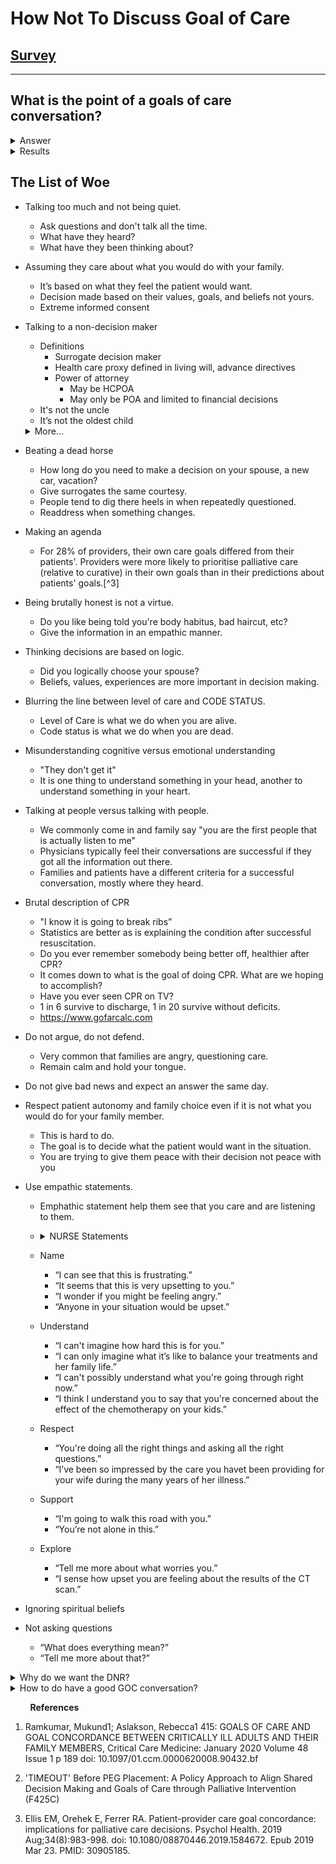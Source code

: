 # How Not To Discuss Goal of Care

## [Survey](./survey)

<hr />

## What is the point of a goals of care conversation?

<details>
  <summary>Answer</summary>

  Goal concordant care
  : healthcare for seriously ill patients that aligns treatment with their goals and values.

  **We want to have a conversation to determine what is most important and what they want to avoid then turn those  into medical orders.**
     
</details>

<details>
  <summary>Results</summary>
  
  1. 17% vs 4% trach/PEG after GOC conversations[^1]
  2. Over 50% decrease in PEG placement after GOC conversations[^2]
</details>

## The List of Woe

- Talking too much and not being quiet.

  - Ask questions and don't talk all the time.
  - What have they heard?
  - What have they been thinking about?

- Assuming they care about what you would do with your family.

  - It’s based on what they feel the patient would want.
  - Decision made based on their values, goals, and beliefs not yours.
  - Extreme informed consent

- Talking to a non-decision maker

  - Definitions
    - Surrogate decision maker
    - Health care proxy defined in living will, advance directives
    - Power of attorney
      - May be HCPOA
      - May only be POA and limited to financial decisions
  - It's not the uncle
  - It’s not the oldest child
  <details>
    <summary>More...</summary>
  
  1. POA papers are typically prepared legally through a law office and may/may not include HC POA (must read to clarify)
  2. Living wills identify a healthcare proxy. If using the HH Advanced Directives packet, only 2 witnesses required, not notary.
  3. If we are recognizing, decision maker as HC POA or HC proxy, we should make every attempt to get paperwork on chart if not in Cerner.
  4. If letting NOK, act as medical surrogate, we should use the CERTIFICATION OF HEALTH CARE DECISION SURROGATE (PULSE page, forms) at least for compassionate extubation.
  5. If none of the above and no relatives, need case mgt to work on expedited guardianship. Guardianship (power over the person) vs. Conservatorship (power over the purse).

  </details>

- Beating a dead horse

  - How long do you need to make a decision on your spouse, a new car, vacation?
  - Give surrogates the same courtesy.
  - People tend to dig there heels in when repeatedly questioned.
  - Readdress when something changes.

- Making an agenda

  - For 28% of providers, their own care goals differed from their patients'. Providers were more likely to prioritise palliative care (relative to curative) in their own goals than in their predictions about patients' goals.[^3]
 
- Being brutally honest is not a virtue.
  
  - Do you like being told you're body habitus, bad haircut, etc?
  - Give the information in an empathic manner.

- Thinking decisions are based on logic.

  - Did you logically choose your spouse?
  - Beliefs, values, experiences are more important in decision making.

- Blurring the line between level of care and CODE STATUS.
  - Level of Care is what we do when you are alive.
  - Code status is what we do when you are dead.

- Misunderstanding cognitive versus emotional understanding

  - "They don't get it"
  - It is one thing to understand something in your head, another to understand something in your heart.

- Talking at people versus talking with people.

  - We commonly come in and family say "you are the first people that is actually listen to me"
  - Physicians typically feel their conversations are successful if they got all the information out there.
  - Families and patients have a different criteria for a successful conversation, mostly where they heard.

- Brutal description of CPR

  - "I know it is going to break ribs”
  - Statistics are better as is explaining the condition after successful resuscitation.
  - Do you ever remember somebody being better off, healthier after CPR?
  - It comes down to what is the goal of doing CPR. What are we hoping to accomplish?
  - Have you ever seen CPR on TV?
  - 1 in 6 survive to discharge, 1 in 20 survive without deficits.
  - https://www.gofarcalc.com

- Do not argue, do not defend.

  - Very common that families are angry, questioning care.
  - Remain calm and hold your tongue.

- Do not give bad news and expect an answer the same day.

- Respect patient autonomy and family choice even if it is not what you would do for your family member.

  - This is hard to do.
  - The goal is to decide what the patient would want in the situation.
  - You are trying to give them peace with their decision not peace with you

- Use empathic statements.
  - Emphathic statement help them see that you care and are listening to them.
  - <details>
    <summary>NURSE Statements</summary>

     ### Ways to verbally address emotions
  - Name
    - “I can see that this is frustrating.”
    - “It seems that this is very upsetting to you.”
    - “I wonder if you might be feeling angry.”
    - “Anyone in your situation would be upset.”

  - Understand
    - “I can't imagine how hard this is for you.”
    - “I can only imagine what it’s like to balance your treatments and her family life.”
    - “I can't possibly understand what you're going through right now.”
    - “I think I understand you to say that you're concerned about the effect of the chemotherapy on your kids.”

  - Respect
    - “You're doing all the right things and asking all the right questions.”
    - “I’ve been so impressed by the care you havet been providing for your wife during the many years of her illness.”

  - Support
    - “I'm going to walk this road with you.”
    - “You’re not alone in this.”   

  - Explore
    - “Tell me more about what worries you.”
    - “I sense how upset you are feeling about the results of the CT scan.”
   </details>

- Ignoring spiritual beliefs

- Not asking questions
  - “What does everything mean?”
  - “Tell me more about that?”


<details>
  <summary>Why do we want the DNR?</summary>
  
  Moral Distress
  : "Knowing the right thing to do but not being able to do it because of some external constraint."
</details>

<details>
  <summary>How to do have a good GOC conversation?</summary>
  
## Use a Talking Map
  ### [REMAP](https://www.vitaltalk.org/guides/transitionsgoals-of-care/)
  1. Reframe why the status quo isn’t working. 
  2. Expect emotion & empathize. 
  3. Map the future.
  4. Align with the patient’s values. 
  5. Plan medical treatments that match patient values.

  ### Susan Block's Four Questions

  1. Do you understand your prognosis?
  2. What are your fears about what is to come?
  3. What are your goals as time runs out?
  4. What trade offs are you willing to make?

  ### Others
  1. "If you time was short what would be more important to you?"
  2. Discuss best care, worst case, and what will probably happen.
  3. "Think about 6 months ago, think of today, now think about 6 months from now."
  4. [Serious Illness Conversation Guide](https://www.ariadnelabs.org/areas-of-work/serious-illness-care/)

</details>

&nbsp;
&nbsp;
&nbsp;
&nbsp;
**References**

1. Ramkumar, Mukund1; Aslakson, Rebecca1 415: GOALS OF CARE AND GOAL CONCORDANCE BETWEEN CRITICALLY ILL ADULTS AND THEIR FAMILY MEMBERS, Critical Care Medicine: January 2020 Volume 48 Issue 1 p 189
   doi: 10.1097/01.ccm.0000620008.90432.bf

2. 'TIMEOUT' Before PEG Placement: A Policy Approach to Align Shared Decision Making and Goals of Care through Palliative Intervention (F425C)

3. Ellis EM, Orehek E, Ferrer RA. Patient-provider care goal concordance: implications for palliative care decisions. Psychol Health. 2019 Aug;34(8):983-998. doi: 10.1080/08870446.2019.1584672. Epub 2019 Mar 23. PMID: 30905185.
